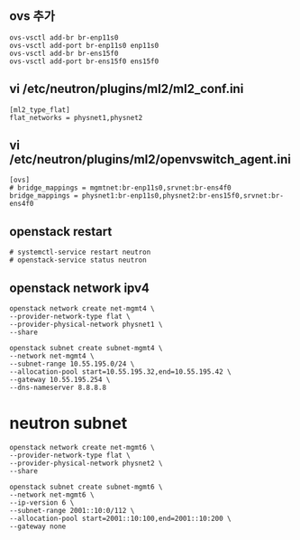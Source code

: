 ## ovs 추가
```
ovs-vsctl add-br br-enp11s0
ovs-vsctl add-port br-enp11s0 enp11s0
ovs-vsctl add-br br-ens15f0
ovs-vsctl add-port br-ens15f0 ens15f0
```

## vi /etc/neutron/plugins/ml2/ml2_conf.ini
```
[ml2_type_flat]
flat_networks = physnet1,physnet2
```

## vi /etc/neutron/plugins/ml2/openvswitch_agent.ini
```
[ovs]
# bridge_mappings = mgmtnet:br-enp11s0,srvnet:br-ens4f0
bridge_mappings = physnet1:br-enp11s0,physnet2:br-ens15f0,srvnet:br-ens4f0
```

## openstack restart
```
# systemctl-service restart neutron
# openstack-service status neutron
```

## openstack network ipv4
```
openstack network create net-mgmt4 \
--provider-network-type flat \
--provider-physical-network physnet1 \
--share 

openstack subnet create subnet-mgmt4 \
--network net-mgmt4 \
--subnet-range 10.55.195.0/24 \
--allocation-pool start=10.55.195.32,end=10.55.195.42 \
--gateway 10.55.195.254 \
--dns-nameserver 8.8.8.8
```

# neutron subnet
```
openstack network create net-mgmt6 \
--provider-network-type flat \
--provider-physical-network physnet2 \
--share 

openstack subnet create subnet-mgmt6 \
--network net-mgmt6 \
--ip-version 6 \
--subnet-range 2001::10:0/112 \
--allocation-pool start=2001::10:100,end=2001::10:200 \
--gateway none 
```
